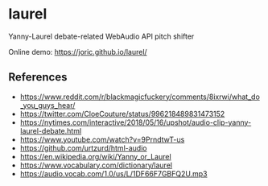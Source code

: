 # laurel

Yanny-Laurel debate-related WebAudio API pitch shifter

Online demo: https://joric.github.io/laurel/

## References

* https://www.reddit.com/r/blackmagicfuckery/comments/8ixrwi/what_do_you_guys_hear/
* https://twitter.com/CloeCouture/status/996218489831473152
* https://nytimes.com/interactive/2018/05/16/upshot/audio-clip-yanny-laurel-debate.html
* https://www.youtube.com/watch?v=9PrndtwT-us
* https://github.com/urtzurd/html-audio
* https://en.wikipedia.org/wiki/Yanny_or_Laurel
* https://www.vocabulary.com/dictionary/laurel
* https://audio.vocab.com/1.0/us/L/1DF66F7GBFQ2U.mp3

